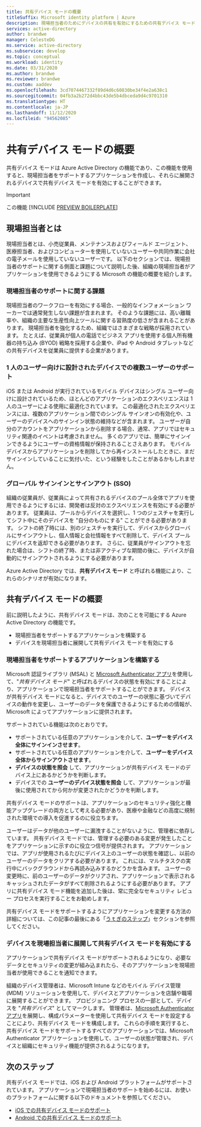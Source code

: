 ```yaml
---
title: 共有デバイス モードの概要
titleSuffix: Microsoft identity platform | Azure
description: 現場担当者のためにデバイスの共有を有効にするための共有デバイス モードについて説明します。
services: active-directory
author: brandwe
manager: CelesteDG
ms.service: active-directory
ms.subservice: develop
ms.topic: conceptual
ms.workload: identity
ms.date: 03/31/2020
ms.author: brandwe
ms.reviewer: brandwe
ms.custom: aaddev
ms.openlocfilehash: 3cd7074467332f89d4d6c60830be34f4e2a638c1
ms.sourcegitcommit: 04fb3a2b272d4bbc43de5b4dbceda9d4c9701310
ms.translationtype: HT
ms.contentlocale: ja-JP
ms.lasthandoff: 11/12/2020
ms.locfileid: "94562085"
---
```

# <a name="overview-of-shared-device-mode"></a>共有デバイス モードの概要

共有デバイス モードは Azure Active Directory の機能であり、この機能を使用すると、現場担当者をサポートするアプリケーションを作成し、それらに展開されるデバイスで共有デバイス モードを有効にすることができます。

>[!IMPORTANT]
> この機能 [!INCLUDE [PREVIEW BOILERPLATE](../../../includes/active-directory-develop-preview.md)]

## <a name="what-are-firstline-workers"></a>現場担当者とは

現場担当者とは、小売従業員、メンテナンスおよびフィールド エージェント、医療担当者、およびコンピューターを使用していないユーザーや共同作業に会社の電子メールを使用していないユーザーです。 以下のセクションでは、現場担当者のサポートに関する側面と課題について説明した後、組織の現場担当者がアプリケーションを使用できるようにする Microsoft の機能の概要を紹介します。

### <a name="challenges-of-supporting-firstline-workers"></a>現場担当者のサポートに関する課題

現場担当者のワークフローを有効にする場合、一般的なインフォメーション ワーカーでは通常発生しない課題が含まれます。 そのような課題には、高い離職率や、組織の主要な生産性向上ツールに関する習熟度の低さが含まれることがあります。 現場担当者を強化するため、組織ではさまざまな戦略が採用されています。 たとえば、従業員が個人の電話でビジネス アプリを使用する個人所有機器の持ち込み (BYOD) 戦略を採用する企業や、iPad や Android タブレットなどの共有デバイスを従業員に提供する企業があります。

### <a name="supporting-multiple-users-on-devices-designed-for-one-user"></a>1 人のユーザー向けに設計されたデバイスでの複数ユーザーのサポート

iOS または Android が実行されているモバイル デバイスはシングル ユーザー向けに設計されているため、ほとんどのアプリケーションのエクスペリエンスは 1 人のユーザーによる使用に最適化されています。 この最適化されたエクスペリエンスには、複数のアプリケーション間でのシングル サインオンの有効化や、ユーザーのデバイスへのサインイン状態の維持などが含まれます。 ユーザーが自分のアカウントをアプリケーションから削除する場合、通常、アプリではセキュリティ関連のイベントは考慮されません。 多くのアプリでは、簡単にサインインできるようにユーザーの資格情報が保持されることさえあります。 モバイル デバイスからアプリケーションを削除してから再インストールしたときに、まだサインインしていることに気付いた、という経験をしたことがあるかもしれません。

### <a name="global-sign-in-and-sign-out-sso"></a>グローバル サインインとサインアウト (SSO)

組織の従業員が、従業員によって共有されるデバイスのプール全体でアプリを使用できるようにするには、開発者は反対のエクスペリエンスを有効にする必要があります。 従業員は、プールからデバイスを選択し、1 つのジェスチャを実行してシフト中にそのデバイスを "自分のものにする" ことができる必要があります。 シフトの終了時には、別のジェスチャを実行して、デバイスからグローバルにサインアウトし、個人情報と会社情報をすべて削除して、デバイス プールにデバイスを返却できる必要があります。 さらに、従業員がサインアウトを忘れた場合は、シフトの終了時、または非アクティブな期間の後に、デバイスが自動的にサインアウトされるようにする必要があります。

Azure Active Directory では、**共有デバイス モード** と呼ばれる機能により、これらのシナリオが有効になります。

## <a name="introducing-shared-device-mode"></a>共有デバイス モードの概要

前に説明したように、共有デバイス モードは、次のことを可能にする Azure Active Directory の機能です。

* 現場担当者をサポートするアプリケーションを構築する
* デバイスを現場担当者に展開して共有デバイス モードを有効にする

### <a name="build-applications-that-support-firstline-workers"></a>現場担当者をサポートするアプリケーションを構築する

Microsoft 認証ライブラリ (MSAL) と [Microsoft Authenticator アプリ](../user-help/user-help-auth-app-overview.md)を使用して、"*共有デバイス モード*" と呼ばれるデバイスの状態を有効にすることにより、アプリケーションで現場担当者をサポートすることができます。 デバイスが共有デバイス モードになると、デバイスでのユーザーの状態に基づいてデバイスの動作を変更し、ユーザーのデータを保護できるようにするための情報が、Microsoft によってアプリケーションに提供されます。

サポートされている機能は次のとおりです。

* サポートされている任意のアプリケーションを介して、**ユーザーをデバイス全体にサインインさせます**。
* サポートされている任意のアプリケーションを介して、**ユーザーをデバイス全体からサインアウトさせます**。
* **デバイスの状態を照会** して、アプリケーションが共有デバイス モードのデバイス上にあるかどうかを判断します。
* デバイスでの **ユーザーのデバイス状態を照会** して、アプリケーションが最後に使用されてから何かが変更されたかどうかを判断します。

共有デバイス モードのサポートは、アプリケーションのセキュリティ強化と機能アップグレードの両方として考える必要があり、医療や金融などの高度に規制された環境での導入を促進するのに役立ちます。

ユーザーはデータが他のユーザーに漏洩することがないように、管理者に依存しています。 共有デバイス モードでは、管理する必要のある変更が発生したことをアプリケーションに示すのに役立つ信号が提供されます。 アプリケーションでは、アプリが使用されるたびにデバイス上のユーザーの状態を確認し、以前のユーザーのデータをクリアする必要があります。 これには、マルチタスクの実行中にバックグラウンドから再読み込みするかどうかを含みます。 ユーザーの変更時に、前のユーザーのデータがクリアされ、アプリケーションで表示されるキャッシュされたデータがすべて削除されるようにする必要があります。 アプリに共有デバイス モード機能を追加した後は、常に完全なセキュリティ レビュー プロセスを実行することをお勧めします。

共有デバイス モードをサポートするようにアプリケーションを変更する方法の詳細については、この記事の最後にある「[うｔぎのステップ](#next-steps)」セクションを参照してください。

### <a name="deploy-devices-to-firstline-workers-and-turn-on-shared-device-mode"></a>デバイスを現場担当者に展開して共有デバイス モードを有効にする

アプリケーションで共有デバイス モードがサポートされるようになり、必要なデータとセキュリティの変更が組み込まれたら、そのアプリケーションを現場担当者が使用できることを通知できます。

組織のデバイス管理者は、Microsoft Intune などのモバイル デバイス管理 (MDM) ソリューションを使用して、デバイスとアプリケーションを店舗や職場に展開することができます。 プロビジョニング プロセスの一部として、デバイスを "*共有デバイス*" としてマークします。 管理者は、[Microsoft Authenticator アプリ](../user-help/user-help-auth-app-overview.md)を展開し、構成パラメーターを使用して共有デバイス モードを設定することにより、共有デバイス モードを構成します。 これらの手順を実行すると、共有デバイス モードをサポートするすべてのアプリケーションでは、Microsoft Authenticator アプリケーションを使用して、ユーザーの状態が管理され、デバイスと組織にセキュリティ機能が提供されるようになります。

## <a name="next-steps"></a>次のステップ

共有デバイス モードでは、iOS および Android プラットフォームがサポートされています。 アプリケーションで現場担当者のサポートを始めるには、お使いのプラットフォームに関する以下のドキュメントを参照してください。

* [iOS での共有デバイス モードのサポート](msal-ios-shared-devices.md)
* [Android での共有デバイス モードのサポート](msal-android-shared-devices.md)
